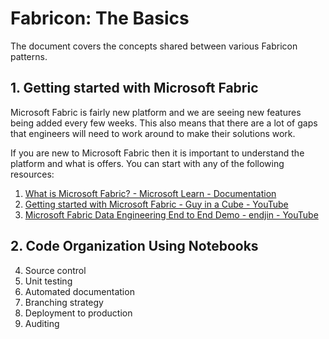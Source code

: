 # Fabricon: The Basics

The document covers the concepts shared between various Fabricon patterns.

## 1. Getting started with Microsoft Fabric

Microsoft Fabric is fairly new platform and we are seeing new features being added every few weeks. This also means that there are a lot of gaps that engineers will need to work around to make their solutions work.

If you are new to Microsoft Fabric then it is important to understand the platform and what is offers. You can start with any of the following resources:

1. [What is Microsoft Fabric? - Microsoft Learn - Documentation](https://learn.microsoft.com/en-us/fabric/get-started/microsoft-fabric-overview)
2. [Getting started with Microsoft Fabric - Guy in a Cube - YouTube](https://www.youtube.com/playlist?list=PLv2BtOtLblH1RhbtfTpp9ovi3Y-3HiRO2)
3. [Microsoft Fabric Data Engineering End to End Demo - endjin - YouTube](https://www.youtube.com/playlist?list=PLJt9xcgQpM61fxyB1aWzWCAEsHZHEZD6w)

## 2. Code Organization Using Notebooks



4. Source control
5. Unit testing
6. Automated documentation
7. Branching strategy
8. Deployment to production
9. Auditing